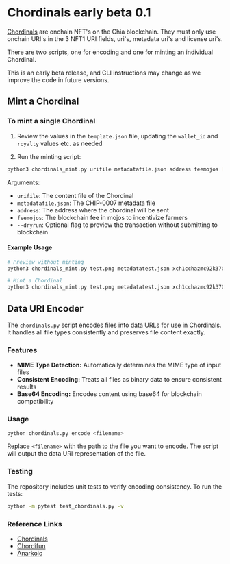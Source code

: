 # Chordinals early beta 0.1

[Chordinals](https://www.chordinals.com/) are onchain NFT's on the Chia blockchain. They must only use onchain URI's in the 3 NFT1 URI fields, uri's, metadata uri's and license uri's.

There are two scripts, one for encoding and one for minting an individual Chordinal.

This is an early beta release, and CLI instructions may change as we improve the code in future versions.

## Mint a Chordinal

### To mint a single Chordinal

1. Review the values in the `template.json` file, updating the `wallet_id` and `royalty` values etc. as needed

2. Run the minting script:

```bash
python3 chordinals_mint.py urifile metadatafile.json address feemojos [--dryrun]
```

Arguments:

- `urifile`: The content file of the Chordinal
- `metadatafile.json`: The CHIP-0007 metadata file
- `address`: The address where the chordinal will be sent
- `feemojos`: The blockchain fee in mojos to incentivize farmers
- `--dryrun`: Optional flag to preview the transaction without submitting to blockchain

#### Example Usage

```bash
# Preview without minting
python3 chordinals_mint.py test.png metadatatest.json xch1cchazmc92k370genxxpyuzqhtyn8m2acv46n3ue2qwnpu5s4urdqsk9fnj 100 --dryrun

# Mint a Chordinal
python3 chordinals_mint.py test.png metadatatest.json xch1cchazmc92k370genxxpyuzqhtyn8m2acv46n3ue2qwnpu5s4urdqsk9fnj 100
```

## Data URI Encoder

The `chordinals.py` script encodes files into data URLs for use in Chordinals. It handles all file types consistently and preserves file content exactly.

### Features

- **MIME Type Detection:** Automatically determines the MIME type of input files
- **Consistent Encoding:** Treats all files as binary data to ensure consistent results
- **Base64 Encoding:** Encodes content using base64 for blockchain compatibility

### Usage

```bash
python chordinals.py encode <filename>
```

Replace `<filename>` with the path to the file you want to encode. The script will output the data URI representation of the file.

### Testing

The repository includes unit tests to verify encoding consistency. To run the tests:

```bash
python -m pytest test_chordinals.py -v
```

### Reference Links

- [Chordinals](https://www.chordinals.com/)
- [Chordifun](https://www.chordifun.com/)
- [Anarkoic](https://www.anarkoic.com/)
